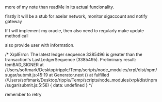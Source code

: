 more of my note than readMe in its actual funcionality.

firstly it will be a stub for axelar network, monitor sigaccount and notify gateway

If I will implement my oracle, then also need to regularly make update method call

also provide user with information.

/*
XrplError: The latest ledger sequence 3385496 is greater than the transaction's LastLedgerSequence (3385495).
Preliminary result: temBAD_SIGNER
    at /Users/softmark/Desktop/ripple/Temp/scripts/node_modules/xrpl/dist/npm/sugar/submit.js:45:19
    at Generator.next (<anonymous>)
    at fulfilled (/Users/softmark/Desktop/ripple/Temp/scripts/node_modules/xrpl/dist/npm/sugar/submit.js:5:58) {
  data: undefined
}
*/

remember to retry